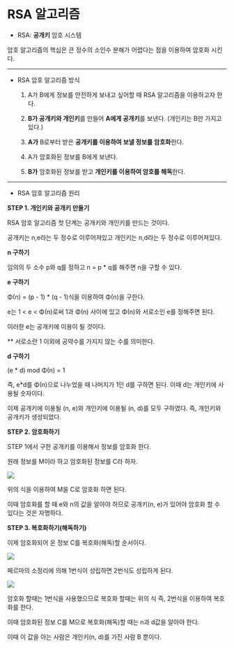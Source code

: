 # RSA 알고리즘

- RSA: **공개키** 암호 시스템

암호 알고리즘의 핵심은 큰 정수의 소인수 분해가 어렵다는 점을 이용하여 암호화 시킨다.

---

- RSA 암호 알고리즘 방식

    1. A가 B에게 정보를 안전하게 보내고 싶어할 때 RSA 알고리즘을 이용하고자 한다.

    2. **B가 공개키와 개인키**를 만들어 **A에게 공개키**를 보낸다. (개인키는 B만 가지고 있다.)

    3. **A가** B로부터 받은 **공개키를 이용하여 보낼 정보를 암호화**한다.

    4. A가 암호화된 정보를 B에게 보낸다.

    5. **B가** 암호화된 정보를 받고 **개인키를 이용하여 암호를 해독**한다.

 ---

 - RSA 암호 알고리즘 원리

**STEP 1. 개인키와 공개키 만들기**

RSA 암호 알고리즘 첫 단계는 공개키와 개인키를 만드는 것이다.

공개키는 n,e라는 두 정수로 이루어져있고 개인키는 n,d라는 두 정수로 이루어져있다.

**n 구하기**

임의의 두 소수 p와 q를 정하고 n = p * q를 해주면 n을 구할 수 있다.

**e 구하기**

Φ(n) = (p - 1) * (q - 1)식을 이용하여 Φ(n)을 구한다.

e는 1 < e < Φ(n)로써 1과 Φ(n) 사이에 있고 Φ(n)와 서로소인 e를 정해주면 된다.

이러한 e는 공개키에 이용이 될 것이다.

** 서로소란 1 이외에 공약수를 가지지 않는 수를 의미한다.

**d 구하기**

(e * d) mod Φ(n) = 1

즉, e*d를 Φ(n)으로 나누었을 때 나머지가 1인 d를 구하면 된다. 이때 d는 개인키에 사용될 숫자이다. 


이제 공개키에 이용될 (n, e)와 개인키에 이용될 (n, d)를 모두 구하였다. 즉, 개인키와 공개키가 생성되었다.

**STEP 2. 암호화하기**

STEP 1에서 구한 공개키를 이용해서 정보를 암호화 한다.

원래 정보를 M이라 하고 암호화된 정보를 C라 하자.

![](https://t1.daumcdn.net/cfile/tistory/991371485AA8E35812)

위의 식을 이용하여 M을 C로 암호화 하면 된다.

이때 암호화를 할 때 e와 n의 값을 알아야 하므로 공개키(n, e)가 있어야 암호화 할 수 있다는 것은 자명하다.

**STEP 3. 복호화하기(해독하기)**

이제 암호화되어 온 정보 C를 복호화(해독)할 순서이다.

![](https://t1.daumcdn.net/cfile/tistory/9913E14C5AA8E3D020)


페르마의 소정리에 의해 1번식이 성립하면 2번식도 성립하게 된다.

![](https://t1.daumcdn.net/cfile/tistory/9922CA465AA8E42016)


암호화 할때는 1번식을 사용했으므로 복호화 할때는 위의 식 즉, 2번식을 이용하여 복호화를 한다.


이때 암호화된 정보 C를 M으로 복호화(해독)할 때는 n과 d값을 알아야 한다.

이때 이 값을 아는 사람은 개인키(n, d)를 가진 사람 B 뿐이다. 





